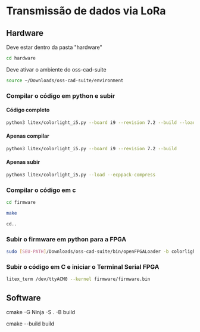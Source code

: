 # Transmissão de dados via LoRa

## Hardware

Deve estar dentro da pasta "hardware"

```bash
cd hardware
```

Deve ativar o ambiente do oss-cad-suite

```bash
source ~/Downloads/oss-cad-suite/environment
```

### Compilar o código em python e subir

#### Código completo

```bash
python3 litex/colorlight_i5.py --board i9 --revision 7.2 --build --load --ecppack-compress
```

#### Apenas compilar 

```bash
python3 litex/colorlight_i5.py --board i9 --revision 7.2 --build 
```

#### Apenas subir

```bash
python3 litex/colorlight_i5.py --load --ecppack-compress
```

### Compilar o código em c

```bash
cd firmware

make

cd..
```

### Subir o firmware em python para a FPGA

```bash
sudo [SEU-PATH]/Downloads/oss-cad-suite/bin/openFPGALoader -b colorlight-i5 build/colorlight_i5/gateware/colorlight_i5.bit
```

### Subir o código em C e iniciar o Terminal Serial FPGA

```bash
litex_term /dev/ttyACM0 --kernel firmware/firmware.bin 
```

## Software

cmake -G Ninja -S . -B build

cmake --build build